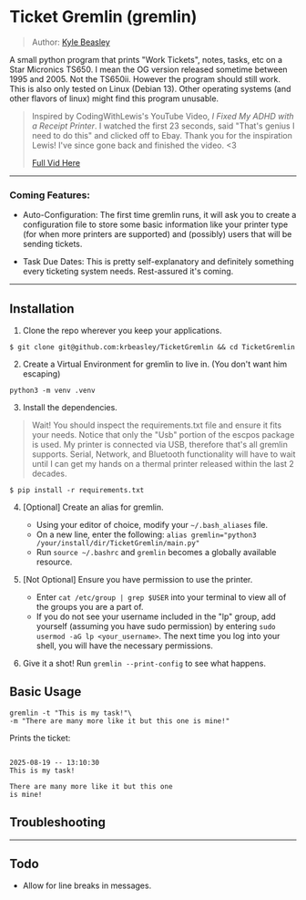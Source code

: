 # Ticket Gremlin (gremlin)

> Author: [Kyle Beasley](www.github.com/krbeasely)

A small python program that prints "Work Tickets", notes, tasks, etc on a Star Micronics TS650. I mean the OG version released sometime between 1995 and 2005. Not the TS650ii. However the program should still work. This is also only tested on Linux (Debian 13). Other operating systems (and other flavors of linux) might find this program unusable.

> Inspired by CodingWithLewis's YouTube Video, *I Fixed My ADHD with a Receipt Printer*. I watched the first 23 seconds, said "That's genius I need to do this" and clicked off to Ebay. Thank you for the inspiration Lewis! I've since gone back and finished the video. <3
>
> [Full Vid Here](https://www.youtube.com/watch?v=xg45b8UXoZI)

---

### Coming Features:

- Auto-Configuration: The first time gremlin runs, it will ask you to create a configuration file to store some basic information like your printer type (for when more printers are supported) and (possibly) users that will be sending tickets. 

- Task Due Dates: This is pretty self-explanatory and definitely something every ticketing system needs. Rest-assured it's coming.

---

## Installation

1. Clone the repo wherever you keep your applications.

```$ git clone git@github.com:krbeasley/TicketGremlin && cd TicketGremlin```

2. Create a Virtual Environment for gremlin to live in. (You don't want him escaping)

```python3 -m venv .venv```

3. Install the dependencies.

> Wait! You should inspect the requirements.txt file and ensure it fits your needs. Notice that only the "Usb" portion of the escpos package is used. My printer is connected via USB, therefore that's all gremlin supports. Serial, Network, and Bluetooth functionality will have to wait until I can get my hands on a thermal printer released within the last 2 decades.

```$ pip install -r requirements.txt```

4. \[Optional\] Create an alias for gremlin.
    - Using your editor of choice, modify your ```~/.bash_aliases``` file.
    - On a new line, enter the following:
    ```alias gremlin="python3 /your/install/dir/TicketGremlin/main.py"```
    - Run ```source ~/.bashrc``` and ```gremlin``` becomes a globally available resource.

5. \[Not Optional\] Ensure you have permission to use the printer.

    - Enter ```cat /etc/group | grep $USER``` into your terminal to view all of the groups you are a part of.
    - If you do not see your username included in the "lp" group, add yourself (assuming you have sudo permission) by entering ```sudo usermod -aG lp <your_username>```. The next time you log into your shell, you will have the necessary permissions.

6. Give it a shot! Run ```gremlin --print-config``` to see what happens.

## Basic Usage

```
gremlin -t "This is my task!"\
-m "There are many more like it but this one is mine!"
```

Prints the ticket:

```

2025-08-19 -- 13:10:30
This is my task!

There are many more like it but this one 
is mine!

```

## Troubleshooting

---

## Todo

- Allow for line breaks in messages.
